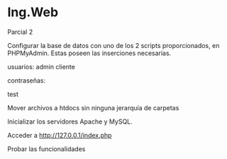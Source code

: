 # Ing.Web
Parcial 2

Configurar la base de datos con uno de los 2 scripts proporcionados, en PHPMyAdmin. Estas poseen las inserciones necesarias.

usuarios: 
admin
cliente

contraseñas:

test

Mover archivos a htdocs sin ninguna jerarquía de carpetas

Inicializar los servidores Apache y MySQL.

Acceder a http://127.0.0.1/index.php

Probar las funcionalidades
